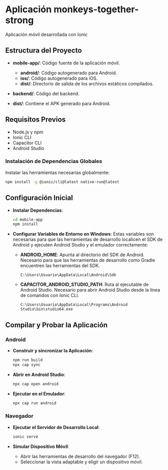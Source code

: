 # Aplicación monkeys-together-strong
Aplicación móvil desarrollada con Ionic

## Estructura del Proyecto
- **mobile-app/**: Código fuente de la aplicación móvil.
  - **android/**: Código autogenerado para Android.
  - **ios/**: Código autogenerado para iOS.
  - **dist/**: Directorio de salida de los archivos estáticos compilados.

- **backend/**: Código del backend.

- **dist/**: Contiene el APK generado para Android.

## Requisitos Previos
- Node.js y npm
- Ionic CLI
- Capacitor CLI
- Android Studio

### Instalación de Dependencias Globales
Instalar las herramientas necesarias globalmente:

```sh
npm install -g @ionic/cli@latest native-run@latest
```

## Configuración Inicial

- **Instalar Dependencias**:
   ```sh
   cd mobile-app
   npm install
   ```

- **Configurar Variables de Entorno en Windows**:
Estas variables son necesarias para que las herramientas de desarrollo localicen el SDK de Android y ejecuten Android Studio y el emulador correctamente:

   - **ANDROID_HOME**: Apunta al directorio del SDK de Android. Necesario para que las herramientas de desarrollo como Gradle encuentren las herramientas del SDK.
     ```
     C:\Users\Usuario\AppData\Local\Android\Sdk
     ```
   - **CAPACITOR_ANDROID_STUDIO_PATH**: Ruta al ejecutable de Android Studio. Necesario para abrir Android Studio desde la línea de comandos con Ionic CLI.
     ```
     C:\Users\Usuario\AppData\Local\Programs\Android Studio\bin\studio64.exe
     ```

## Compilar y Probar la Aplicación
### Android
- **Construir y sincronizar la Aplicación**:
   ```sh
   npm run build
   npx cap sync
   ```

- **Abrir en Android Studio**:
   ```sh
   npx cap open android
   ```

- **Ejecutar en el Emulador**:
   ```sh
   npx cap run android
   ```

### Navegador
- **Ejecutar el Servidor de Desarrollo Local**:
   ```sh
   ionic serve
   ```

- **Simular Dispositivo Móvil**:
   - Abrir las herramientas de desarrollo del navegador (F12).
   - Seleccionar la vista adaptable y eligir un dispositivo móvil.


